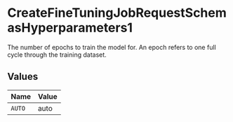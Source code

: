 # CreateFineTuningJobRequestSchemasHyperparameters1

The number of epochs to train the model for. An epoch refers to one full cycle
through the training dataset.



## Values

| Name   | Value  |
| ------ | ------ |
| `AUTO` | auto   |